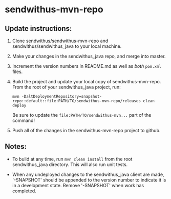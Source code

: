 sendwithus-mvn-repo
===================

Update instructions:
--------------------

1. Clone sendwithus/sendwithus-mvn-repo and sendwithus/sendwithus_java to your local machine.
2. Make your changes in the sendwithus_java repo, and merge into master.
3. Increment the version numbers in README.md as well as *both* `pom.xml` files.
4. Build the project and update your local copy of sendwithus-mvn-repo.  From the root of your sendwithus_java project, run:

    `mvn -DaltDeploymentRepository=snapshot-repo::default::file:PATH/TO/sendwithus-mvn-repo/releases clean deploy`
    
    Be sure to update the `file:PATH/TO/sendwithus-mvn...` part of the command!

5. Push all of the changes in the sendwithus-mvn-repo project to github.


Notes:
--------------------

- To build at any time, run `mvn clean install` from the root sendwithus_java directory.  This will also run unit tests.

- When any undeployed changes to the sendwithus_java client are made, '-SNAPSHOT' should be appended to the version number to indicate it is in a development state.  Remove '-SNAPSHOT' when work has completed.
